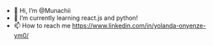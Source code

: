 - 👋 Hi, I’m @Munachii
- 🌱 I’m currently learning react.js and python!
- 📫 How to reach me https://www.linkedin.com/in/yolanda-onyenze-ym0/

<!---
Munachii/Munachii is a ✨ special ✨ repository because its `README.md` (this file) appears on your GitHub profile.
You can click the Preview link to take a look at your changes.
--->
